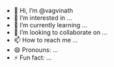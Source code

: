 - 👋 Hi, I’m @vagvinath
- 👀 I’m interested in ...
- 🌱 I’m currently learning ...
- 💞️ I’m looking to collaborate on ...
- 📫 How to reach me ...
- 😄 Pronouns: ...
- ⚡ Fun fact: ...

<!---
vagvinath/vagvinath is a ✨ special ✨ repository because its `README.md` (this file) appears on your GitHub profile.
You can click the Preview link to take a look at your changes.
--->

